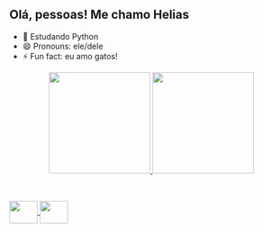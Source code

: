 ## Olá, pessoas! Me chamo Helias
  
- 🌱 Estudando Python
- 😄 Pronouns: ele/dele
- ⚡ Fun fact: eu amo gatos!

<div align="center">
  <a href="https://github.com/rafaballerini">
  <img height="180em" src="https://github-readme-stats.vercel.app/api?username=eliascomh&show_icons=true&theme=dark&include_all_commits=true&count_private=true"/>
  <img height="180em" src="https://github-readme-stats.vercel.app/api/top-langs/?username=eliascomh&layout=compact&langs_count=7&theme=dark"/>
</div>
  
  ##
  
  </div>
<div style="display: inline_block"><br>
 <img align="center" height="40" width="50" src="https://cdn.jsdelivr.net/gh/devicons/devicon/icons/python/python-original.svg" />
 <img align="center" height="40" width="50" src="https://cdn.jsdelivr.net/gh/devicons/devicon/icons/linux/linux-original.svg" />
</div>

